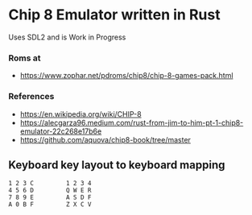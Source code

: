 # Chip 8 Emulator written in Rust
Uses SDL2 and is Work in Progress
### Roms at
- https://www.zophar.net/pdroms/chip8/chip-8-games-pack.html
### References
- https://en.wikipedia.org/wiki/CHIP-8
- https://alecgarza96.medium.com/rust-from-jim-to-him-pt-1-chip8-emulator-22c268e17b6e
- https://github.com/aquova/chip8-book/tree/master

## Keyboard key layout to keyboard mapping
```
1 2 3 C         1 2 3 4
4 5 6 D         Q W E R
7 8 9 E         A S D F
A 0 B F         Z X C V
```

